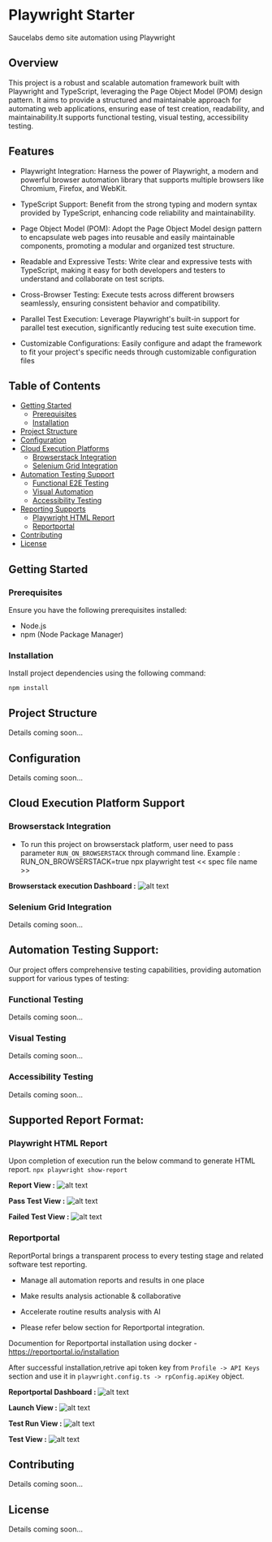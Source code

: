 # Playwright Starter

Saucelabs demo site automation using Playwright

## Overview

This project is a robust and scalable automation framework built with Playwright and TypeScript, leveraging the Page Object Model (POM) design pattern. It aims to provide a structured and maintainable approach for automating web applications, ensuring ease of test creation, readability, and maintainability.It supports functional testing, visual testing, accessibility testing.

## Features
+ Playwright Integration: Harness the power of Playwright, a modern and powerful browser automation library that supports multiple browsers like Chromium, Firefox, and WebKit.

+ TypeScript Support: Benefit from the strong typing and modern syntax provided by TypeScript, enhancing code reliability and maintainability.

+ Page Object Model (POM): Adopt the Page Object Model design pattern to encapsulate web pages into reusable and easily maintainable components, promoting a modular and organized test structure.

+ Readable and Expressive Tests: Write clear and expressive tests with TypeScript, making it easy for both developers and testers to understand and collaborate on test scripts.

+ Cross-Browser Testing: Execute tests across different browsers seamlessly, ensuring consistent behavior and compatibility.

+ Parallel Test Execution: Leverage Playwright's built-in support for parallel test execution, significantly reducing test suite execution time.

+ Customizable Configurations: Easily configure and adapt the framework to fit your project's specific needs through customizable configuration files


## Table of Contents

- [Getting Started](#getting-started)
  - [Prerequisites](#prerequisites)
  - [Installation](#installation)
- [Project Structure](#project-structure)
- [Configuration](#configuration)
- [Cloud Execution Platforms](#cloud-execution-platform-support)
  - [Browserstack Integration](#browserstack-integration)
  - [Selenium Grid Integration](#selenium-grid-integration)
- [Automation Testing Support](#automation-testing-support)
  - [Functional E2E Testing](#functional-testing)
  - [Visual Automation](#visual-automation)
  - [Accessibility Testing](#accessibility-testing)
- [Reporting Supports](#reporting)
  - [Playwright HTML Report](#playwright-html-report)
  - [Reportportal](#reportportal)
- [Contributing](#contributing)
- [License](#license)

## Getting Started

### Prerequisites

Ensure you have the following prerequisites installed:

- Node.js
- npm (Node Package Manager)

### Installation

Install project dependencies using the following command:

`npm install`

## Project Structure
Details coming soon...

## Configuration
Details coming soon...

## Cloud Execution Platform Support

### Browserstack Integration 
- To run this project on browserstack platform, user need to pass  parameter `RUN_ON_BROWSERSTACK` through command line. 
Example : RUN_ON_BROWSERSTACK=true npx playwright test << spec file name >>

**Browserstack execution Dashboard :** 
![alt text](browserstackExecution.png)


### Selenium Grid Integration
Details coming soon...

## Automation Testing Support: 
Our project offers comprehensive testing capabilities, providing automation support for various types of testing:

### Functional Testing 
Details coming soon...


### Visual Testing
Details coming soon...


### Accessibility Testing
Details coming soon...

## Supported Report Format:

### Playwright HTML Report
Upon completion of execution run the below command to generate HTML report.
`npx playwright show-report` 

**Report View :** 
![alt text](image-5.png)

**Pass Test View :** 
![alt text](image-4.png)

**Failed Test View :**
![alt text](image-6.png)


### Reportportal
ReportPortal brings a transparent process to every testing stage and related software test reporting.
- Manage all automation reports and results in one place
- Make results analysis actionable & collaborative
- Accelerate routine results analysis with AI

- Please refer below section for Reportportal integration. 

Documention for Reportportal installation using docker - https://reportportal.io/installation

After successful installation,retrive api token key from `Profile -> API Keys` section and use it in  `playwright.config.ts -> rpConfig.apiKey` object.

**Reportportal Dashboard :**
![alt text](image.png)

**Launch View :**
![alt text](image-1.png)

**Test Run View :**
![alt text](image-2.png)

**Test View :**
![alt text](image-3.png)

## Contributing
Details coming soon...


## License
Details coming soon...